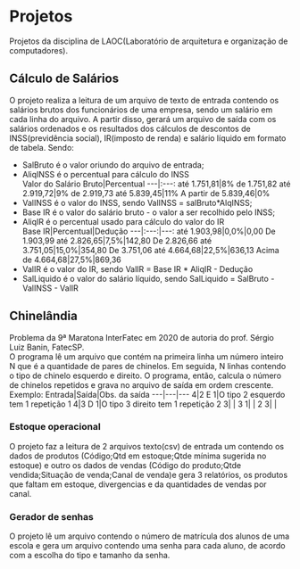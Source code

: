 # Projetos
Projetos da disciplina de LAOC(Laboratório de arquitetura e organização de computadores).  
## Cálculo de Salários
O projeto realiza a leitura de um arquivo de texto de entrada contendo os salários brutos dos funcionários de uma empresa, sendo um salário em cada linha do arquivo. A partir disso, gerará um arquivo de saída com os salários ordenados e os resultados dos cálculos de descontos de INSS(previdência social), IR(imposto de renda) e salário líquido em formato de tabela. Sendo:  
* SalBruto é o valor oriundo do arquivo de entrada;  
* AliqINSS é o percentual para cálculo do INSS  
Valor do Salário Bruto|Percentual
---|:---:
até 1.751,81|8%
de 1.751,82 até 2.919,72|9%
de 2.919,73 até 5.839,45|11%
A partir de 5.839,46|0%  
* ValINSS é o valor do INSS, sendo ValINSS = salBruto*AlqINSS;  
* Base IR é o valor do salário bruto - o valor a ser recolhido pelo INSS;  
* AliqIR é o percentual usado para cálculo do valor do IR  
Base IR|Percentual|Dedução
---|:---:|---:
até 1.903,98|0,0%|0,00
De 1.903,99 até 2.826,65|7,5%|142,80
De 2.826,66 até 3.751,05|15,0%|354,80
De 3.751,06 até 4.664,68|22,5%|636,13
Acima de 4.664,68|27,5%|869,36
* ValIR é o valor do IR, sendo ValIR = Base IR \* AliqIR - Dedução
* SalLiquido é o valor do salário líquido, sendo SalLiquido = SalBruto - ValINSS - ValIR
## Chinelândia
Problema da 9ª Maratona InterFatec em 2020 de autoria do prof. Sérgio Luiz Banin, FatecSP.  
O programa lê um arquivo que contém na primeira linha um número inteiro N que é a quantidade de pares de chinelos. Em seguida, N linhas contendo o tipo de chinelo esquerdo e direito. O programa, então, calcula o número de chinelos repetidos e grava no arquivo de saída em ordem crescente. Exemplo:
Entrada|Saída|Obs. da saída
---|---|---
4|2 E 1|O tipo 2 esquerdo tem 1 repetição
1 4|3 D 1|O tipo 3 direito tem 1 repetição
2 3| | 
3 1| | 
2 3| | 
### Estoque operacional
O projeto faz a leitura de 2 arquivos texto(csv) de entrada um contendo os dados de produtos (Código;Qtd em estoque;Qtde mínima sugerida no estoque) e outro os dados de vendas (Código do produto;Qtde vendida;Situação de venda;Canal de venda)e gera 3 relatórios, os produtos que faltam em estoque, divergencias e da quantidades de vendas por canal. 

### Gerador de senhas
O projeto lê um arquivo contendo o número de matrícula dos alunos de uma escola e gera um arquivo contendo uma senha para cada aluno, de acordo com a escolha do tipo e tamanho da senha.
